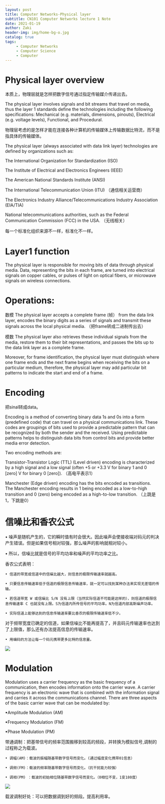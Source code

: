 ```yaml
---
layout: post
title: Computer Networks-Physical layer 
subtitle: CN101 Computer Networks lecture 1 Note
date: 2021-01-19
author: Zaki
header-img: img/home-bg-o.jpg
catalog: true
tags:
     - Computer Networks
     - Computer Science
     - Computer 
---
```


# Physical layer overview

本质上，物理层就是怎样把数字信号通过指定传输媒介传递出去。


The physical layer involves signals and bit streams that travel on media, thus the layer 1 standards define the technologies including the following specifications: 
Mechanical (e.g. materials, dimensions, pinouts), Electrical (e.g. voltage levels), Functional, and Procedural. 


物理层考虑的是怎样才能在连接各种计算机的传输媒体上传输数据比特流，而不是指具体的传输媒体。


The physical layer (always associated with data link layer) technologies are defined by organizations such as: 

The International Organization for Standardization (ISO)

 The Institute of Electrical and Electronics Engineers (IEEE) 
 
The American National Standards Institute (ANSI)

The International Telecommunication Union (ITU) （通信相关运营商）

The Electronics Industry Alliance/Telecommunications Industry Association (EIA/TIA) 

National telecommunications authorities, such as the Federal Communication Commission (FCC) in the USA. （无线相关）

每一个标准化组织来源不一样，标准化不一样。

# Layer1 function

The physical layer is responsible for moving bits of data through physical media. Data, representing the bits in each frame, are turned into electrical signals on copper cables, or pulses of light on optical fibers, or microwave signals on wireless connections. 

# Operations: 

数模 The physical layer accepts a complete frame (帧） from the data link layer, encodes the binary digits as a series of signals and transmit these signals across the local physical media. （把frame转成二进制传出去）

模数 The physical layer also retrieves these individual signals from the media, restore them to their bit representations, and passes the bits up to the data link layer as a complete frame. 

Moreover, for frame identification, the physical layer must distinguish where one frame ends and the next frame begins when receiving the bits on a particular medium, therefore, the physical layer may add particular bit patterns to indicate the start and end of a frame. 

# Encoding

把sinal转成data。

Encoding is a method of converting binary data 1s and 0s into a form (predefined code) that can travel on a physical communications link. These codes are groupings of bits used to provide a predictable pattern that can be recognized by both the sender and the received. Using predictable patterns helps to distinguish data bits from control bits and provide better media error detection. 

Two encoding methods are: 

Transistor-Transistor Logic (TTL) (Level driven) encoding is characterized by a high signal and a low signal (often +5 or +3.3 V for binary 1 and 0 [zero] V for binary 0 [zero]). （高电平表示1）

Manchester (Edge driven) encoding has the bits encoded as transitions. The Manchester encoding results in 1 being encoded as a low-to-high transition and 0 (zero) being encoded as a high-to-low transition. （上跳是1，下跳是0）

# 信噪比和香农公式

• 噪声是随机产生的，它的瞬时值有时会很大。因此噪声会使接收端对码元的判决产生错误。但是如果信号相对较强，那么噪声的影响就相对较小。

• 所以，信噪比就是信号的平均功率和噪声的平均功率之比。

香农公式表明：

	• 信道的带宽或信道中的信噪比越大，则信息的极限传输速率就越高。
  
	• 只要信息传输速率低于信道的极限信息传输速率，就一定可以找到某种办法来实现无差错的传输。
  
	• 若信道带宽 W 或信噪比 S/N 没有上限（当然实际信道不可能是这样的），则信道的极限信息传输速率 C 也就没有上限。S为信道内所传信号的平均功率。N为信道内部高斯噪声功率。
  
	• 实际信道上能够达到的信息传输速率要比香农的极限传输速率低不少。
  
对于频带宽度已确定的信道，如果信噪比不能再提高了，并且码元传输速率也达到了上限值，那么还有办法提高信息的传输速率。

	• 用编码的方法让每一个码元携带更多比特的信息量。
  

![](https://tva1.sinaimg.cn/large/008eGmZEgy1gmu1ehdeqpj30bt06twfd.jpg)


# Modulation

Modulation uses a carrier frequency as the basic frequency of a communication, then encodes information onto the carrier wave. A carrier frequency is an electronic wave that is combined with the information signal and carries it across the communications channel. There are three aspects of the basic carrier wave that can be modulated by: 

▪Amplitude Modulation (AM)

▪Frequency Modulation (FM) 
 
▪Phase Modulation (PM) 

带通调制：把基带信号的频率范围搬移到较高的频段，并转换为模拟信号,调制的过程称之为载波。

	• 调幅(AM)：载波的振幅随基带数字信号而变化。(通过幅度变化携带01信息）
  
	• 调频(FM)：载波的频率随基带数字信号而变化。（抗干扰能力较强）
  
	• 调相(PM) ：载波的初始相位随基带数字信号而变化。（0相位不变，1变180度）
  
	
![](https://tva1.sinaimg.cn/large/008eGmZEgy1gmu1mxfw4rj30ck062acj.jpg)


载波调制好处：可以把数据调到好的频段。提高利用率。
